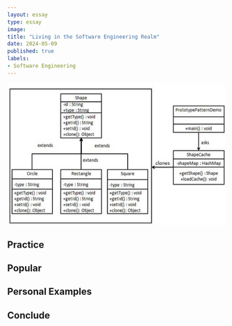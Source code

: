 ```yaml
---
layout: essay
type: essay
image: 
title: "Living in the Software Engineering Realm"
date: 2024-05-09
published: true
labels:
- Software Engineering
---
```

<p align="center">
  <img width="500px" class="rounded float-center pe-4" src="../img/designPatterns/prototypePatternImage.jpeg">
</p>



## Practice



## Popular



## Personal Examples



## Conclude


